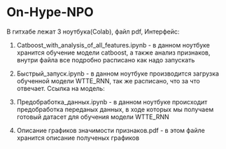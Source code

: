 # On-Hype-NPO

В гитхабе лежат 3 ноутбука(Colab), файл pdf, Интерфейс:

1) Catboost_with_analysis_of_all_features.ipynb - в данном ноутбуке хранится обучение модели catboost, а также анализ признаков, внутри файла все подробно расписано как надо запускать

2) Быстрый_запуск.ipynb - в данном ноутбуке производится загрузка обученной модели WTTE_RNN, так же расписано, что за что отвечает. Ссылка на модель: 

3) Предобработка_данных.ipynb - в данном ноутбуке происходит предобработка переданых данных, в ходе которых мы получаем готовый датасет для обучения модели WTTE_RNN

4) Описание графиков значимости признаков.pdf - в этом файле хранится описание полученых графиков
